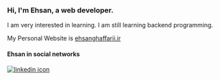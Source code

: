 ### Hi, I'm Ehsan, a web developer.

I am very interested in learning. I am still learning backend programming.

My Personal Website is [ehsanghaffarii.ir](https://ehsanghaffarii.ir)

#### Ehsan in social networks

<a href="https://www.linkedin.com/in/ehsanghaffarii/">
<img src="https://static-exp3.licdn.com/scds/common/u/images/logos/linkedin/logo_linkedin_93x21_v2.png" alt="linkedin icon" />
</a>
